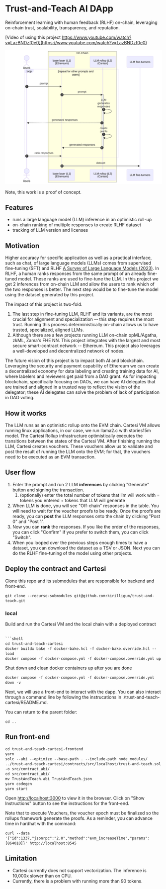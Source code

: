 # Trust-and-Teach AI DApp

Reinforcement learning with human feedback (RLHF) on-chain, leveraging on-chain trust, scalability, transparency, and reputation.

[Video of using this project https://www.youtube.com/watch?v=LazBNDzf0e0](https://www.youtube.com/watch?v=LazBNDzf0e0)

<!--START_SECTION:update_image-->
<img src="./diagrams/usersequence.mmd.svg?jl">
<!--END_SECTION:update_image-->

Note, this work is a proof of concept.

## Features

- runs a large language model (LLM) inference in an optimistic roll-up
- on-chain ranking of multiple responses to create RLHF dataset
- tracking of LLM version and licenses

## Motivation

Higher accuracy for specific application as well as a practical interface, such as chat, of large language models (LLMs) comes from supervised fine-tuning (SFT) and RLHF [A Survey of Large Language Models (2023)](https://arxiv.org/abs/2303.18223).
In RLHF, a human ranks responses from the same prompt of an already fine-tuned model. 
These ranks are used to fine-tune the LLM.
In this project we get 2 inferences from on-chain LLM and allow the users to rank which of the two responses is better.
The next step would be to fine-tune the model using the dataset generated by this project.

The impact of this project is two-fold.
1. The last step in fine-tuning LLM, RLHF and its variants, are the most crucial for alignment and specialization -- this step requires the most trust.
Running this process deterministically on-chain allows us to have trusted, specialized, aligned LLMs.
1. Although there are a few projects running LLM on-chain opML/Agatha, zkML, Zama's FHE NN. 
This project integrates with the largest and most secure smart-contract network -- Ethereum.
This project also leverages a well-developed and decentralized network of nodes.

The future vision of this project is to impact both AI and blockchain.
Leveraging the security and payment capability of Ethereum we can create a decentralized economy for data labeling and creating training data for AI, where labelers and reviewers get paid from a DAO grant.
As for impacting blockchain, specifically focusing on DAOs, we can have AI delegates that are trained and aligned in a trusted way to reflect the vision of the delegator; these AI delegates can solve the problem of lack of participation in DAO voting.

## How it works
The LLM runs as an optimistic rollup onto the EVM chain.
Cartesi VM allows running linux applications, in our case, we run llama2.c with stories15m model.
The Cartesi Rollup infrastructure optimistically executes the transitions between the states of the Cartesi VM.
After finishing running the LLM, Cartesi creates vouchers. 
These vouchers allow us to validate and post the result of running the LLM onto the EVM; for that, the vouchers need to be executed as an EVM transaction.

## User flow
1. Enter the prompt and run 2 LLM **inferences** by clicking "Generate" button and signing the transaction.
    1. (optionally) enter the total number of tokens that llm will work with = tokens you entered + tokens that LLM will generate
1. When LLM is done, you will see "Off-chain" responses in the table. You will need to wait for the voucher proofs to be ready. Once the proofs are ready, you can **post** the LLM responses onto the chain by clicking "Post 0" and "Post 1".
1. Now you can **rank** the responses. If you like the order of the responses, you can click "Confirm" if you prefer to switch them, you can click "Switch".
1. When you looped over the previous steps enough times to have a dataset, you can download the dataset as a TSV or JSON. Next you can do the RLHF fine-tuning of the model using other projects.

## Deploy the contract and Cartesi

Clone this repo and its submodules that are responsible for backend and front-end.

```shell
git clone --recurse-submodules git@github.com:kirilligum/trust-and-teach.git
```

### local

Build and run the Cartesi VM and the local chain with a deployed contract

```shell

```shell
cd trust-and-teach-cartesi
docker buildx bake -f docker-bake.hcl -f docker-bake.override.hcl --load
docker compose -f docker-compose.yml -f docker-compose.override.yml up
```

Shut down and clean docker containers up after you are done
```shell
docker compose -f docker-compose.yml -f docker-compose.override.yml down -v
```

Next, we will use a front-end to interact with the dapp. You can also interact through a command line by following the instrucations in ./trust-and-teach-cartesi/README.md. 

You can return to the parent folder:
```shell
cd ..
```


## Run front-end


```shell
cd trust-and-teach-cartesi-frontend
yarn
solc --abi --optimize --base-path . --include-path node_modules/ ../trust-and-teach-cartesi/contracts/src/localhost/trust-and-teach.sol -o src/contract_abi/
cd src/contract_abi/
mv TrustAndTeach.abi TrustAndTeach.json
yarn codegen
yarn start
```

Open [http://localhost:3000](http://localhost:3000) to view it in the browser.
Click on "Show Instructions" button to see the instructions for the front-end.

Note that to execute Vouchers, the voucher epoch must be finalized so the rollups framework generate the proofs.
As a reminder, you can advance time in hardhat with the command:

```shell
curl --data '{"id":1337,"jsonrpc":"2.0","method":"evm_increaseTime","params":[864010]}' http://localhost:8545
```

## Limitation

- Cartesi currently does not support vectorization. The inference is 10,000x slower than on CPU.
- Currently, there is a problem with running more than 90 tokens.
